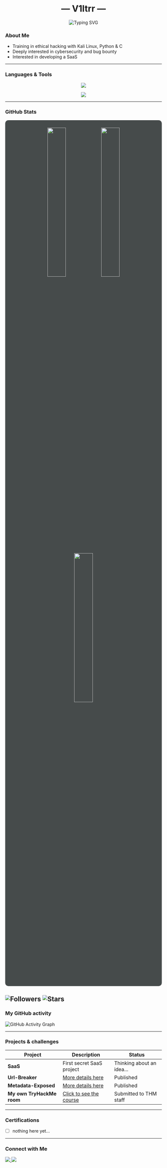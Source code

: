 <h1 align="center">— V1ltrr —</h1>
<p align="center">
  <img src="https://readme-typing-svg.herokuapp.com?font=Arial&size=24&duration=4000&pause=1500&center=true&vCenter=true&width=435&color=%23cccccc&lines=Student+in+Cybersecurity;Passionate+about+ethical+hacking;Building+skills;Based+in+Belgium" alt="Typing SVG" />
</p>


### About Me

- Training in ethical hacking with Kali Linux, Python & C  
- Deeply interested in cybersecurity and bug bounty  
- Interested in developing a SaaS

---

### Languages & Tools

<p align="center">
  <a href="https://github.com/V1ltrr#languages--tools">
    <img src="https://skillicons.dev/icons?i=git,blender,codepen,discord,figma,firebase,github,kali,notion,obsidian,powershell,vscode,windows"/>
  </a>
</p>

<p align="center">
  <a href="https://github.com/V1ltrr#languages--tools">
    <img src="https://skillicons.dev/icons?i=c,css,html,linux,powershell,py"/>
  </a>
</p>

---

### GitHub Stats

<div align="center" style="background-color: rgb(70,75,75); color: rgba(158,203,255,1); padding: 10px; border-radius: 10px;">

<p>
  <img src="https://github-readme-stats.vercel.app/api?username=V1ltrr&theme=vue-dark&show_icons=true&hide_border=true&count_private=true" width="35%" />
  <img src="https://github-readme-streak-stats.herokuapp.com/?user=V1ltrr&theme=vue-dark&hide_border=true" width="35%" />
    <img src="https://github-readme-stats.vercel.app/api/top-langs/?username=V1ltrr&theme=vue-dark&show_icons=true&hide_border=true&layout=compact" width="35%" />
</p>

</div>

![Followers](https://img.shields.io/github/followers/v1ltrr?label=Followers&style=social)
![Stars](https://img.shields.io/github/stars/v1ltrr?style=social)
---

### My GitHub activity

![GitHub Activity Graph](https://github-readme-activity-graph.vercel.app/graph?username=v1ltrr&theme=github)

---

### Projects & challenges

| Project                     | Description                                                   | Status        |
|----------------------------|---------------------------------------------------------------|---------------|
| **SaaS**      | First secret SaaS project                                        |     Thinking about an idea...     |
| **Url-Breaker**      | [More details here](https://github.com/V1ltrr/Url-Breaker)                                        |     Published     |
| **Metadata-Exposed**      | [More details here](https://github.com/V1ltrr/Metadata-Exposed)                                        |     Published     |
| **My own TryHackMe room**  | [Click to see the course](https://tryhackme.com/room/first_steps_in_cybersecutity)               |     Submitted to THM staff     |

---

### Certifications 

- [ ] nothing here yet...  

---

### Connect with Me

<p align="left">
  <a href="https://www.discord.com/users/990508915236167702" target="_blank">
    <img src="https://img.shields.io/badge/Discord-5865F2?style=for-the-badge&logo=discord&logoColor=white"/>
  <a href="https://tryhackme.com/p/V1ltrr" target="_blank">
    <img src="https://img.shields.io/badge/TryHackMe-212C42?style=for-the-badge&logo=tryhackme&logoColor=red"/>
  </a>
</p>
